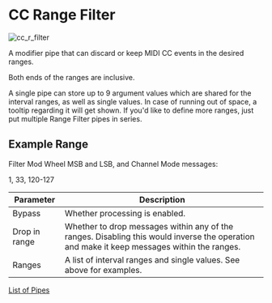 # CC Range Filter

![cc_r_filter](https://blokas.io/images/midihub/pipes/cc_r_filter.svg)

A modifier pipe that can discard or keep MIDI CC events in the desired ranges.

Both ends of the ranges are inclusive.

A single pipe can store up to 9 argument values which are shared for the interval ranges, as well as
single values. In case of running out of space, a tooltip regarding it will get shown.
If you'd like to define more ranges, just put multiple Range Filter pipes in series.

## Example Range

Filter Mod Wheel MSB and LSB, and Channel Mode messages:

1, 33, 120-127

| Parameter              | Description                    |
| ---------------------- | ------------------------------ |
| Bypass                 | Whether processing is enabled. |
| Drop in range          | Whether to drop messages within any of the ranges. Disabling this would inverse the operation and make it keep messages within the ranges. |
| Ranges                 | A list of interval ranges and single values. See above for examples. |

<span class="blokas-web-hide">

[List of Pipes](quick-links.md#io-pipes)

</span>